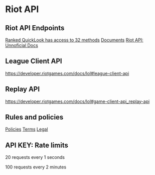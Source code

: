 # Riot API

## Riot API Endpoints
[Ranked QuickLook has access to 32 methods](https://developer.riotgames.com/app/515468/apis)
[Documents](https://developer.riotgames.com/docs/lol)
[Riot API: Unnoficial Docs](https://riot-api-libraries.readthedocs.io/en/latest/index.html#riot-games-api-unofficial-community-documentation)

## League Client API
https://developer.riotgames.com/docs/lol#league-client-api

## Replay API
https://developer.riotgames.com/docs/lol#game-client-api_replay-api

## Rules and policies
[Policies](https://developer.riotgames.com/policies/general)
[Terms](https://developer.riotgames.com/terms)
[Legal](https://www.riotgames.com/en/legal)

## API KEY: Rate limits
20 requests every 1 seconds

100 requests every 2 minutes
